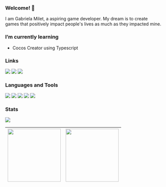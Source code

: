 ### Welcome! :wave:
I am Gabriela Milet, a aspiring game developer. My dream is to create games that positively impact people's lives as much as they impacted mine.

### I’m currently learning
- Cocos Creator using Typescript

### Links
[<img src="https://img.shields.io/badge/linkedin-%231c1c1c.svg?&style=for-the-badge&logo=linkedin&logoColor=ca6c75" />](https://www.linkedin.com/in/gabrielamilet/) [<img src="https://img.shields.io/badge/Itch.io-1c1c1c?style=for-the-badge&logo=itchdotio&logoColor=ca6c75" />](https://jasbrela.itch.io) [<img src="https://img.shields.io/badge/-Behance-1c1c1c?style=for-the-badge&logo=behance&logoColor=ca6c75" />](https://behance.net/gabrielamilet)
<!-- [<img src="" />]() -->

### Languages and Tools
<img src="https://img.shields.io/badge/Unity-1c1c1c?style=for-the-badge&logo=unity&logoColor=ca6c75"> <img src="https://img.shields.io/badge/C%23-1c1c1c?style=for-the-badge&logo=c-sharp&logoColor=ca6c75"> <img src="https://img.shields.io/badge/Cocos%20Creator-1c1c1c?style=for-the-badge&logo=cocos&logoColor=ca6c75"> <img src="https://img.shields.io/badge/TypeScript-1c1c1c?style=for-the-badge&logo=typescript&logoColor=ca6c75"> <img src="https://img.shields.io/badge/Git-1c1c1c?style=for-the-badge&logo=git&logoColor=ca6c75">

<!-- <img src=""> -->

### Stats
![](https://komarev.com/ghpvc/?username=jasbrela&label=❤&color=ca6c75)

|<img height="170em" src="https://github-readme-stats.vercel.app/api?username=jasbrela&count_private=true&show_icons=true&hide_border=true&bg_color=1c1c1c&text_color=d6d6d6&title_color=ca6c75&icon_color=ca6c75" /> | <img height="170em" src="https://github-readme-stats.vercel.app/api/wakatime?username=jasbrela&hide_border=true&bg_color=1c1c1c&text_color=d6d6d6&title_color=ca6c75"/> | 
| ------------- | ------------- |  
